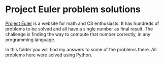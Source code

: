 # Project Euler problem solutions
[Project Euler](https://projecteuler.net) is a website for math and CS enthusiasts. It has hundreds of problems to be solved and all have a single number as final result.
The challenge is finding the way to compute that number correctly, in any programming language. 

In this folder you will find my answers to some of the problems there. All problems here were solved using Python.
